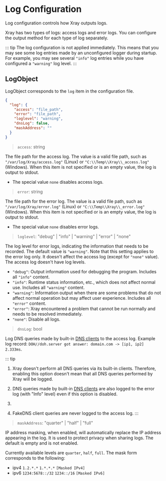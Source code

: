 # Log Configuration

Log configuration controls how Xray outputs logs.

Xray has two types of logs: access logs and error logs. You can configure the output method for each type of log separately.

::: tip
The log configuration is not applied immediately. This means that you may see some log entries made by an unconfigured logger during startup. For example, you may see several `"info"` log entries while you have configured a `"warning"` log level.
:::

## LogObject

LogObject corresponds to the `log` item in the configuration file.

```json
{
  "log": {
    "access": "file_path",
    "error": "file_path",
    "loglevel": "warning",
    "dnsLog": false,
    "maskAddress": ""
  }
}
```

> `access`: string

The file path for the access log. The value is a valid file path, such as `"/var/log/Xray/access.log"` (Linux) or `"C:\\Temp\\Xray\\_access.log"` (Windows). When this item is not specified or is an empty value, the log is output to stdout.

- The special value `none` disables access logs.

> `error`: string

The file path for the error log. The value is a valid file path, such as `"/var/log/Xray/error.log"` (Linux) or `"C:\\Temp\\Xray\\_error.log"` (Windows). When this item is not specified or is an empty value, the log is output to stdout.

- The special value `none` disables error logs.

> `loglevel`: "debug" | "info" | "warning" | "error" | "none"

The log level for error logs, indicating the information that needs to be recorded. The default value is `"warning"`. Note that this setting applies to the error log only. It doesn't affect the access log (except for `"none"` value). The access log doesn't have log levels.

- `"debug"`: Output information used for debugging the program. Includes all `"info"` content.
- `"info"`: Runtime status information, etc., which does not affect normal use. Includes all `"warning"` content.
- `"warning"`: Information output when there are some problems that do not affect normal operation but may affect user experience. Includes all `"error"` content.
- `"error"`: Xray encountered a problem that cannot be run normally and needs to be resolved immediately.
- `"none"`: Disable all logs.

> `dnsLog`: bool

Log DNS queries made by built-in [DNS clients](./dns.md) to the access log. Example log record: `DOH//doh.server got answer: domain.com -> [ip1, ip2] 2.333ms`.

::: tip
1. Xray doesn't perform all DNS queries via its built-in clients. Therefore, enabling this option doesn't mean that all DNS queries performed by Xray will be logged.

2. DNS queries made by built-in [DNS clients](./dns.md) are also logged to the error log (with "Info" level) even if this option is disabled.
3. 
4. FakeDNS client queries are never logged to the access log.
:::


> `maskAddress`: "quarter" | "half" | "full"

IP address masking, when enabled, will automatically replace the IP address appearing in the log. It is used to protect privacy when sharing logs. The default is empty and is not enabled.

Currently available levels are `quarter`, `half`, `full`. The mask form corresponds to the following:

- ipv4 `1.2.*.*` `1.*.*.*` `[Masked IPv4]`
- ipv6 `1234:5678::/32` `1234::/16` `[Masked IPv6]`
